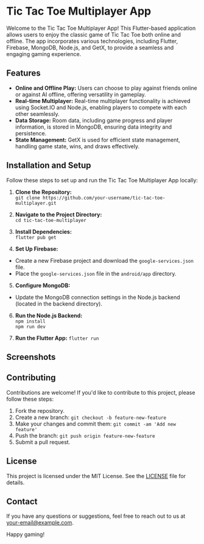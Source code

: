 # Tic Tac Toe Multiplayer App

Welcome to the Tic Tac Toe Multiplayer App! This Flutter-based application allows users to enjoy the classic game of Tic Tac Toe both online and offline. The app incorporates various technologies, including Flutter, Firebase, MongoDB, Node.js, and GetX, to provide a seamless and engaging gaming experience.

## Features
<!-- **Authentication:** Firebase authentication services are utilized for secure and easy user authentication.-->
- **Online and Offline Play:** Users can choose to play against friends online or against AI offline, offering versatility in gameplay.
- **Real-time Multiplayer:** Real-time multiplayer functionality is achieved using Socket.IO and Node.js, enabling players to compete with each other seamlessly.
- **Data Storage:** Room data, including game progress and player information, is stored in MongoDB, ensuring data integrity and persistence.
- **State Management:** GetX is used for efficient state management, handling game state, wins, and draws effectively.

## Installation and Setup

Follow these steps to set up and run the Tic Tac Toe Multiplayer App locally:

1. **Clone the Repository:** <br/>
    ``git clone https://github.com/your-username/tic-tac-toe-multiplayer.git``


3. **Navigate to the Project Directory:**<br/>
   ``cd tic-tac-toe-multiplayer``


4. **Install Dependencies:**<br/>
    ``flutter pub get``


5. **Set Up Firebase:**
- Create a new Firebase project and download the `google-services.json` file.
- Place the `google-services.json` file in the `android/app` directory.

5. **Configure MongoDB:**
- Update the MongoDB connection settings in the Node.js backend (located in the backend directory).

6. **Run the Node.js Backend:**<br/>
``npm install``<br/>
``npm run dev``<br/>


7. **Run the Flutter App:**
``flutter run``


## Screenshots

## Contributing

Contributions are welcome! If you'd like to contribute to this project, please follow these steps:
1. Fork the repository.
2. Create a new branch: `git checkout -b feature-new-feature`
3. Make your changes and commit them: `git commit -am 'Add new feature'`
4. Push the branch: `git push origin feature-new-feature`
5. Submit a pull request.

## License

This project is licensed under the MIT License. See the [LICENSE](LICENSE) file for details.

## Contact

If you have any questions or suggestions, feel free to reach out to us at your-email@example.com.

Happy gaming!
